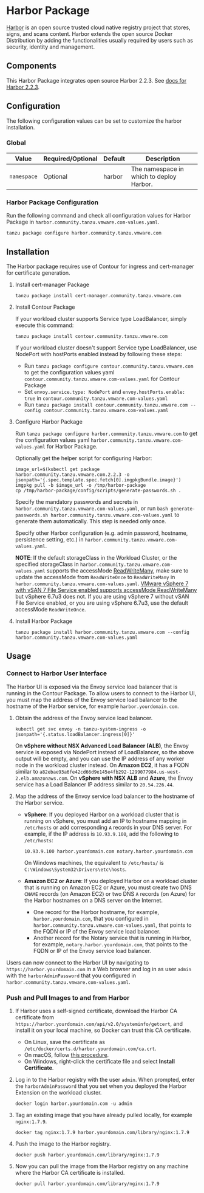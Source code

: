 # Harbor Package

[Harbor](https://github.com/goharbor/harbor) is an open source trusted cloud native registry project that stores, signs, and scans content. Harbor extends the open source Docker Distribution by adding the functionalities usually required by users such as security, identity and management.

## Components

This Harbor Package integrates open source Harbor 2.2.3. See [docs for Harbor 2.2.3](https://goharbor.io/docs/2.2.0/install-config/#harbor-components).

## Configuration

The following configuration values can be set to customize the harbor installation.

### Global

| Value | Required/Optional | Default | Description |
|-------|-------------------|---------|-------------|
| `namespace` | Optional | harbor | The namespace in which to deploy Harbor.|

### Harbor Package Configuration

Run the following command and check all configuration values for Harbor Package in `harbor.community.tanzu.vmware.com-values.yaml`.

   ```shell
   tanzu package configure harbor.community.tanzu.vmware.com
   ```

## Installation

The Harbor package requires use of Contour for ingress and cert-manager for certificate generation.

1. Install cert-manager Package

   ```shell
   tanzu package install cert-manager.community.tanzu.vmware.com
   ```

1. Install Contour Package

   If your workload cluster supports Service type LoadBalancer, simply execute this command:

   ```shell
   tanzu package install contour.community.tanzu.vmware.com
   ```

   If your workload cluster doesn't support Service type LoadBalancer, use NodePort with hostPorts enabled instead by following these steps:

   * Run `tanzu package configure contour.community.tanzu.vmware.com` to get the configuration values yaml `contour.community.tanzu.vmware.com-values.yaml` for Contour Package
   * Set `envoy.service.type: NodePort` and `envoy.hostPorts.enable: true` in `contour.community.tanzu.vmware.com-values.yaml`
   * Run `tanzu package install contour.community.tanzu.vmware.com --config contour.community.tanzu.vmware.com-values.yaml`

1. Configure Harbor Package

   Run `tanzu package configure harbor.community.tanzu.vmware.com` to get the configuration values yaml `harbor.community.tanzu.vmware.com-values.yaml` for Harbor Package.

   Optionally get the helper script for configuring Harbor:

   ```shell
   image_url=$(kubectl get package harbor.community.tanzu.vmware.com.2.2.3 -o jsonpath='{.spec.template.spec.fetch[0].imgpkgBundle.image}')
   imgpkg pull -b $image_url -o /tmp/harbor-package
   cp /tmp/harbor-package/config/scripts/generate-passwords.sh .
   ```

   Specify the mandatory passwords and secrets in `harbor.community.tanzu.vmware.com-values.yaml`, or run `bash generate-passwords.sh harbor.community.tanzu.vmware.com-values.yaml` to generate them automatically. This step is needed only once.

   Specify other Harbor configuration (e.g. admin password, hostname, persistence setting, etc.) in `harbor.community.tanzu.vmware.com-values.yaml`.

   **NOTE**: If the default storageClass in the Workload Cluster, or the specified storageClass in `harbor.community.tanzu.vmware.com-values.yaml` supports the accessMode [ReadWriteMany](https://kubernetes.io/docs/concepts/storage/persistent-volumes/#access-modes), make sure to update the accessMode from `ReadWriteOnce` to `ReadWriteMany` in `harbor.community.tanzu.vmware.com-values.yaml`. [VMware vSphere 7 with vSAN 7 File Service enabled supports accessMode ReadWriteMany](https://blogs.vmware.com/virtualblocks/2020/03/12/cloud-native-storage-and-vsan-file-services-integration/) but vSphere 6.7u3 does not. If you are using vSphere 7 without vSAN File Service enabled, or you are using vSphere 6.7u3, use the default accessMode `ReadWriteOnce`.

1. Install Harbor Package

   ```shell
   tanzu package install harbor.community.tanzu.vmware.com --config harbor.community.tanzu.vmware.com-values.yaml
   ```

## Usage

### Connect to Harbor User Interface

The Harbor UI is exposed via the Envoy service load balancer that is running in the Contour Package. To allow users to connect to the Harbor UI, you must map the address of the Envoy service load balancer to the hostname of the Harbor service, for example `harbor.yourdomain.com`.

1. Obtain the address of the Envoy service load balancer.

   ```shell
   kubectl get svc envoy -n tanzu-system-ingress -o jsonpath='{.status.loadBalancer.ingress[0]}'
   ```

   On **vSphere without NSX Advanced Load Balancer (ALB)**, the Envoy service is exposed via NodePort instead of LoadBalancer, so the above output will be empty, and you can use the IP address of any worker node in the workload cluster instead. On **Amazon EC2**, it has a FQDN similar to `a82ebae93a6fe42cd66d9e145e4fb292-1299077984.us-west-2.elb.amazonaws.com`.
   On **vSphere with NSX ALB** and **Azure**, the Envoy service has a Load Balancer IP address similar to `20.54.226.44`.

1. Map the address of the Envoy service load balancer to the hostname of the Harbor service.

   * **vSphere**: If you deployed Harbor on a workload cluster that is running on vSphere, you must add an IP to hostname mapping in `/etc/hosts` or add corresponding `A` records in your DNS server. For example, if the IP address is `10.93.9.100`, add the following to `/etc/hosts`:

       ```shell
       10.93.9.100 harbor.yourdomain.com notary.harbor.yourdomain.com
       ```

     On Windows machines, the equivalent to `/etc/hosts/` is `C:\Windows\System32\Drivers\etc\hosts`.

   * **Amazon EC2 or Azure**: If you deployed Harbor on a workload cluster that is running on Amazon EC2 or Azure, you must create two DNS `CNAME` records (on Amazon EC2) or two DNS `A` records (on Azure) for the Harbor hostnames on a DNS server on the Internet.
      * One record for the Harbor hostname, for example, `harbor.yourdomain.com`, that you configured in `harbor.community.tanzu.vmware.com-values.yaml`, that points to the FQDN or IP of the Envoy service load balancer.
      * Another record for the Notary service that is running in Harbor, for example, `notary.harbor.yourdomain.com`, that points to the FQDN or IP of the Envoy service load balancer.

Users can now connect to the Harbor UI by navigating to `https://harbor.yourdomain.com` in a Web browser and log in as user `admin` with the `harborAdminPassword` that you configured in `harbor.community.tanzu.vmware.com-values.yaml`.

### Push and Pull Images to and from Harbor

1. If Harbor uses a self-signed certificate, download the Harbor CA certificate from `https://harbor.yourdomain.com/api/v2.0/systeminfo/getcert`, and install it on your local machine, so Docker can trust this CA certificate.

   * On Linux, save the certificate as `/etc/docker/certs.d/harbor.yourdomain.com/ca.crt`.
   * On macOS, follow [this procedure](https://blog.container-solutions.com/adding-self-signed-registry-certs-docker-mac).
   * On Windows, right-click the certificate file and select **Install Certificate**.

1. Log in to the Harbor registry with the user `admin`. When prompted, enter the `harborAdminPassword` that you set when you deployed the Harbor Extension on the workload cluster.

   ```shell
   docker login harbor.yourdomain.com -u admin
   ```

1. Tag an existing image that you have already pulled locally, for example `nginx:1.7.9`.

   ```shell
   docker tag nginx:1.7.9 harbor.yourdomain.com/library/nginx:1.7.9
   ```

1. Push the image to the Harbor registry.

   ```shell
   docker push harbor.yourdomain.com/library/nginx:1.7.9
   ```

1. Now you can pull the image from the Harbor registry on any machine where the Harbor CA certificate is installed.

   ```shell
   docker pull harbor.yourdomain.com/library/nginx:1.7.9
   ```
